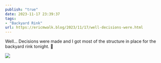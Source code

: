 ```yaml
---
publish: "true"
date: 2023-11-17 23:39:37
tags:
- "Backyard Rink"
url: https://ericmwalk.blog/2023/11/17/well-decisions-were.html
---
```

Well… Decisions were made and I got most of the structure in place for the backyard rink tonight. 🏒

![](https://ericmwalk.blog/uploads/2023/d15707fc-417e-4cbf-85e6-67a5854dd1ed.jpg)